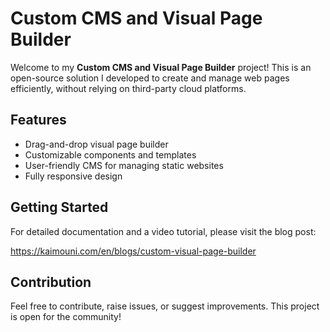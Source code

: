 # Custom CMS and Visual Page Builder

Welcome to my **Custom CMS and Visual Page Builder** project! This is an open-source solution I developed to create and manage web pages efficiently, without relying on third-party cloud platforms.

## Features

- Drag-and-drop visual page builder
- Customizable components and templates
- User-friendly CMS for managing static websites
- Fully responsive design

## Getting Started

For detailed documentation and a video tutorial, please visit the blog post:

https://kaimouni.com/en/blogs/custom-visual-page-builder


## Contribution
Feel free to contribute, raise issues, or suggest improvements. This project is open for the community!
